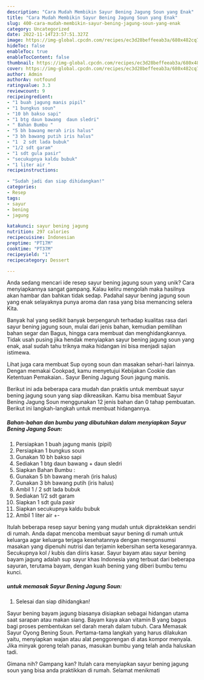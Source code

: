 ```yaml
---
description: "Cara Mudah Membikin Sayur Bening Jagung Soun yang Enak"
title: "Cara Mudah Membikin Sayur Bening Jagung Soun yang Enak"
slug: 400-cara-mudah-membikin-sayur-bening-jagung-soun-yang-enak
category: Uncategorized
date: 2022-11-14T23:57:51.327Z
image: https://img-global.cpcdn.com/recipes/ec3d28beffeeab3a/680x482cq70/sayur-bening-jagung-soun-foto-resep-utama.jpg
hideToc: false
enableToc: true
enableTocContent: false
thumbnail: https://img-global.cpcdn.com/recipes/ec3d28beffeeab3a/680x482cq70/sayur-bening-jagung-soun-foto-resep-utama.jpg
cover: https://img-global.cpcdn.com/recipes/ec3d28beffeeab3a/680x482cq70/sayur-bening-jagung-soun-foto-resep-utama.jpg
author: Admin
authorAv: notfound
ratingvalue: 3.3
reviewcount: 9
recipeingredient:
- "1 buah jagung manis pipil"
- "1 bungkus soun"
- "10 bh bakso sapi"
- "1 btg daun bawang  daun sledri"
- " Bahan Bumbu "
- "5 bh bawang merah iris halus"
- "3 bh bawang putih iris halus"
- "1  2 sdt lada bubuk"
- "1/2 sdt garam"
- "1 sdt gula pasir"
- "secukupnya kaldu bubuk"
- "1 liter air "
recipeinstructions:

- "Sudah jadi dan siap dihidangkan!"
categories:
- Resep
tags:
- sayur
- bening
- jagung

katakunci: sayur bening jagung 
nutrition: 297 calories
recipecuisine: Indonesian
preptime: "PT17M"
cooktime: "PT37M"
recipeyield: "1"
recipecategory: Dessert

---
```





Anda sedang mencari ide resep sayur bening jagung soun yang unik? Cara menyiapkannya sangat gampang. Kalau keliru mengolah maka hasilnya akan hambar dan bahkan tidak sedap. Padahal sayur bening jagung soun yang enak selayaknya punya aroma dan rasa yang bisa memancing selera Kita.





Banyak hal yang sedikit banyak berpengaruh terhadap kualitas rasa dari sayur bening jagung soun, mulai dari jenis bahan, kemudian pemilihan bahan segar dan Bagus, hingga cara membuat dan menghidangkannya. Tidak usah pusing jika hendak menyiapkan sayur bening jagung soun yang enak,      asal sudah tahu triknya maka hidangan ini bisa menjadi sajian istimewa.














Lihat juga cara membuat Sup oyong soun dan masakan sehari-hari lainnya. Dengan memakai Cookpad, kamu menyetujui Kebijakan Cookie dan Ketentuan Pemakaian.. Sayur Bening Jagung Soun jagung manis.






Berikut ini ada beberapa cara mudah dan praktis untuk membuat sayur bening jagung soun yang siap dikreasikan. Kamu bisa membuat Sayur Bening Jagung Soun menggunakan 12 jenis bahan dan 0 tahap pembuatan. Berikut ini langkah-langkah untuk membuat hidangannya.

<!--inarticleads1-->

##### Bahan-bahan dan bumbu yang dibutuhkan dalam menyiapkan Sayur Bening Jagung Soun:

1. Persiapkan 1 buah jagung manis (pipil)
1. Persiapkan 1 bungkus soun
1. Gunakan 10 bh bakso sapi
1. Sediakan 1 btg daun bawang + daun sledri
1. Siapkan  Bahan Bumbu :
1. Gunakan 5 bh bawang merah (iris halus)
1. Gunakan 3 bh bawang putih (iris halus)
1. Ambil 1 / 2 sdt lada bubuk
1. Sediakan 1/2 sdt garam
1. Siapkan 1 sdt gula pasir
1. Siapkan secukupnya kaldu bubuk
1. Ambil 1 liter air +-


Itulah beberapa resep sayur bening yang mudah untuk dipraktekkan sendiri di rumah. Anda dapat mencoba membuat sayur bening di rumah untuk keluarga agar keluarga terjaga kesehatannya dengan mengonsumsi masakan yang dipenuhi nutrisi dan terjamin kebersihan serta kesegarannya. Secukupnya kol / kubis dan diiris kasar. Sayur bayam atau sayur bening bayam jagung adalah sup sayur khas Indonesia yang terbuat dari beberapa sayuran, terutama bayam, dengan kuah bening yang diberi bumbu temu kunci. 

<!--inarticleads2-->

#####  untuk memasak Sayur Bening Jagung Soun:


1. Selesai dan siap dihidangkan!

Sayur bening bayam jagung biasanya disiapkan sebagai hidangan utama saat sarapan atau makan siang. Bayam kaya akan vitamin B yang bagus bagi proses pembentukan sel darah merah dalam tubuh. Cara Memasak Sayur Oyong Bening Soun. Pertama-tama langkah yang harus dilakukan yaitu, menyiapkan wajan atau alat penggorengan di atas kompor menyala. Jika minyak goreng telah panas, masukan bumbu yang telah anda haluskan tadi. 

Gimana nih? Gampang kan? Itulah cara menyiapkan sayur bening jagung soun yang bisa anda praktikkan di rumah. Selamat menikmati
